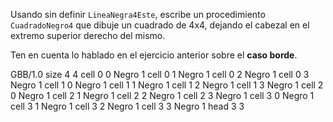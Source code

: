 Usando sin definir `LineaNegra4Este`, escribe un procedimiento `CuadradoNegro4` que dibuje un cuadrado de 4x4, dejando el cabezal en el extremo superior derecho del mismo.

Ten en cuenta lo hablado en el ejercicio anterior sobre el **caso borde**.

<gs-board>
  GBB/1.0
    size 4 4
     cell 0 0 Negro 1
     cell 0 1 Negro 1
     cell 0 2 Negro 1
     cell 0 3 Negro 1
     cell 1 0 Negro 1
     cell 1 1 Negro 1
     cell 1 2 Negro 1
     cell 1 3 Negro 1
     cell 2 0 Negro 1
     cell 2 1 Negro 1
     cell 2 2 Negro 1
     cell 2 3 Negro 1
     cell 3 0 Negro 1
     cell 3 1 Negro 1
     cell 3 2 Negro 1
     cell 3 3 Negro 1
     head 3 3
</gs-board>
